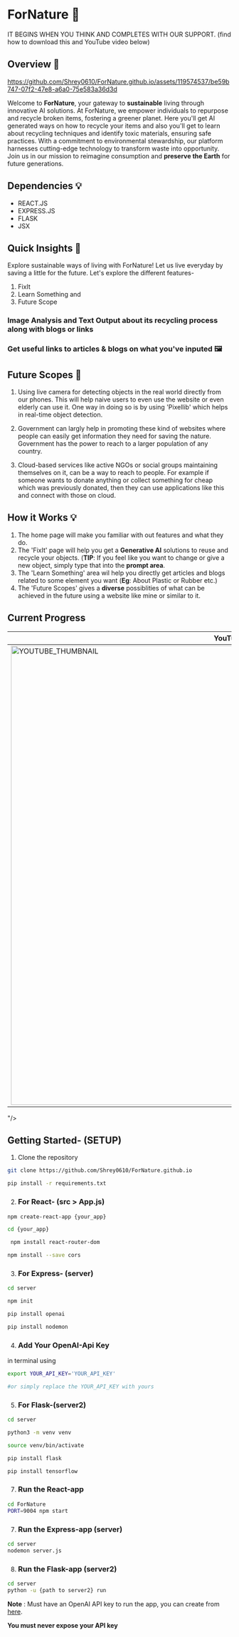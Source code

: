 # ForNature 🍃
 IT BEGINS WHEN YOU THINK AND COMPLETES WITH OUR SUPPORT.
(find how to download this and YouTube video below) 

## Overview 🚀

https://github.com/Shrey0610/ForNature.github.io/assets/119574537/be59b747-07f2-47e8-a6a0-75e583a36d3d


Welcome to **ForNature**, your gateway to **sustainable** living through innovative AI solutions. At ForNature, we empower individuals to repurpose and recycle broken items, fostering a greener planet. Here you'll get AI generated ways on how to recycle your items and also you'll get to learn about recycling techniques and identify toxic materials, ensuring safe practices. With a commitment to environmental stewardship, our platform harnesses cutting-edge technology to transform waste into opportunity. Join us in our mission to reimagine consumption and **preserve the Earth** for future generations.

## Dependencies 💡
- REACT.JS
- EXPRESS.JS
- FLASK
- JSX

## Quick Insights 💪 

Explore sustainable ways of living with ForNature! Let us live everyday by saving a little for the future.
Let's explore the different features- 
1. FixIt
2. Learn Something and
3. Future Scope
   
### Image Analysis and Text Output about its recycling process along with blogs or links 
### Get useful links to articles & blogs on what you've inputed  🖼


## Future Scopes 🏃

1. Using live camera for detecting objects in the real world directly from our phones. This will help naive users to even use the website or even elderly can use it. One way in doing so is by using 'Pixellib' which helps in real-time object detection.

2. Government can largly help in promoting these kind of websites where people can easily get information they need for saving the nature. Government has the power to reach to a larger population of any country.

3. Cloud-based services like active NGOs or social groups maintaining themselves on it, can be a way to reach to people. For example if someone wants to donate anything or collect something for cheap which was previously donated, then they can use applications like this and connect with those on cloud.

   
## How it Works 💡

1. The home page will make you familiar with out features and what they do.
2. The 'FixIt' page will help you get a **Generative AI** solutions to reuse and recycle your objects. (**TIP**: If you feel like you want to change or give a new object, simply type that into the **prompt area**.
3. The 'Learn Something' area wil help you directly get articles and blogs related to some element you want (**Eg**: About Plastic or Rubber etc.)
4. The 'Future Scopes' gives a **diverse** possiblities of what can be achieved in the future using a website like mine or similar to it.




## Current Progress
| YouTube Video |
|----------------|
|<a href="https://youtu.be/TzULgZDepis"><img width="1030" alt="YOUTUBE_THUMBNAIL" src="https://github.com/Shrey0610/ForNature.github.io/assets/119574537/f1745dfb-6f52-4199-af97-d28bbf0bee39">
"/></a>


## Getting Started- (SETUP)

1. Clone the repository
```bash
git clone https://github.com/Shrey0610/ForNature.github.io
```

```bash
pip install -r requirements.txt
```

2. ### For React- (src > App.js)
```bash
npm create-react-app {your_app}
```

```bash
cd {your_app}
```

```bash
 npm install react-router-dom
```


```bash
npm install --save cors
```

3. ### For Express- (server)
```bash
cd server
```

```bash
npm init
```

```bash
pip install openai
```

```bash
pip install nodemon
```


4. ### Add Your OpenAI-Api Key
in terminal using
```bash
export YOUR_API_KEY='YOUR_API_KEY'
```
```bash
#or simply replace the YOUR_API_KEY with yours
```


5. ### For Flask-(server2)
```bash
cd server
```

```bash
python3 -m venv venv
```

```bash
source venv/bin/activate
```

```bash
pip install flask
```


```bash
pip install tensorflow
```



7. ### Run the React-app
```bash
cd ForNature
PORT=9004 npm start
```


7. ### Run the Express-app (server)
```bash
cd server
nodemon server.js
```

8. ### Run the Flask-app (server2)
```bash
cd server
python -u {path to server2} run
```

**Note** : Must have an OpenAI API key to run the app, you can create from [here](https://openai.com).

**You must never expose your API key**

